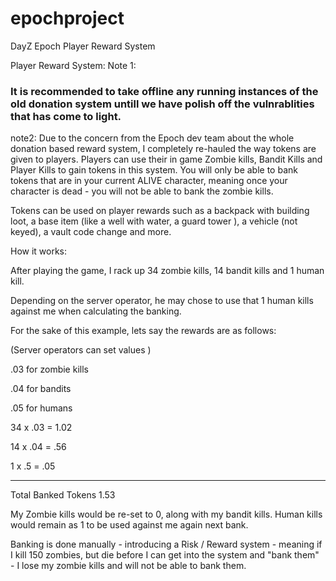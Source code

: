 epochproject
============

DayZ Epoch Player Reward System


Player Reward System:
Note 1:
### It is recommended to take offline any running instances of the old donation system untill we have polish off the vulnrablities that has come to light.

note2:
Due to the concern from the Epoch dev team about the whole donation based reward system, I completely re-hauled the way tokens are given to players. Players can use their in game Zombie kills, Bandit Kills and Player Kills to gain tokens in this system. You will only be able to bank tokens that are in your current ALIVE character, meaning once your character is dead - you will not be able to bank the zombie kills.

Tokens can be used on player rewards such as a backpack with building loot, a base item (like a well with water, a guard tower ),  a vehicle (not keyed), a vault code change and more.


 

How it works:

 After playing the game, I rack up 34 zombie kills, 14 bandit kills and 1 human kill.

 

Depending on the server operator, he may chose to use that 1 human kills against me when calculating the banking.

 

For the sake of this example, lets say the rewards are as follows:

(Server operators can set values )

.03  for zombie kills

.04 for bandits

.05 for humans

 

34 x .03  =  1.02

14 x .04  = .56

1 x .5 = .05

----------------------

Total Banked Tokens  1.53

 

My Zombie kills would be re-set to 0, along with my bandit kills. Human kills would remain as 1 to be used against me again next bank.

 

 

Banking is done manually - introducing a Risk / Reward system -  meaning if I kill 150 zombies, but die before I can get into the system and "bank them" - I lose my zombie kills and will not be able to bank them.
